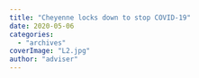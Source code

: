 ```yaml
---
title: "Cheyenne locks down to stop COVID-19"
date: 2020-05-06
categories: 
  - "archives"
coverImage: "L2.jpg"
author: "adviser"
---
```



